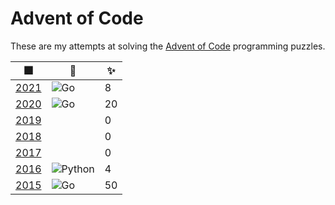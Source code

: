 # Advent of Code

These are my attempts at solving the [Advent of Code](https://adventofcode.com) programming puzzles.

| 🎆           | 👅           | ✨  |
|--------------|--------------|-----|
| [2021][2021] | ![ Go][1]    | 8   |
| [2020][2020] | ![ Go][1]    | 20  |
| [2019][2019] |              | 0   |
| [2018][2018] |              | 0   |
| [2017][2017] |              | 0   |
| [2016][2016] | ![Python][2] | 4   |
| [2015][2015] | ![ Go][1]    | 50  |


[2021]: https://adventofcode.com/2021

[2020]: https://adventofcode.com/2020

[2019]: https://adventofcode.com/2019

[2018]: https://adventofcode.com/2018

[2017]: https://adventofcode.com/2017

[2016]: https://adventofcode.com/2016

[2015]: https://adventofcode.com/2015

[1]: https://img.shields.io/badge/go-%2300ADD8.svg?style=for-the-badge&logo=go&logoColor=white

[2]: https://img.shields.io/badge/python-3670A0?style=for-the-badge&logo=python&logoColor=ffdd54
